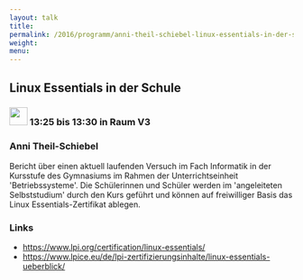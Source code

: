 ```yaml
---
layout: talk
title:
permalink: /2016/programm/anni-theil-schiebel-linux-essentials-in-der-schule/
weight:
menu:
---
```

## Linux Essentials in der Schule

### <img height = "32" src="../../../images/lightning.svg"> 13:25 bis 13:30 in Raum V3

### Anni Theil-Schiebel

Bericht über einen aktuell laufenden Versuch im Fach Informatik in der Kursstufe des Gymnasiums im Rahmen der Unterrichtseinheit 'Betriebssysteme'. Die Schülerinnen und Schüler werden im 'angeleiteten Selbststudium' durch den Kurs geführt und können auf freiwilliger Basis das Linux Essentials-Zertifikat ablegen.

### Links

- <a href="https://www.lpi.org/certification/linux-essentials/" target="_blank">https://www.lpi.org/certification/linux-essentials/</a>
- <a href="https://www.lpice.eu/de/lpi-zertifizierungsinhalte/linux-essentials-ueberblick/" target="_blank">https://www.lpice.eu/de/lpi-zertifizierungsinhalte/linux-essentials-ueberblick/</a>
